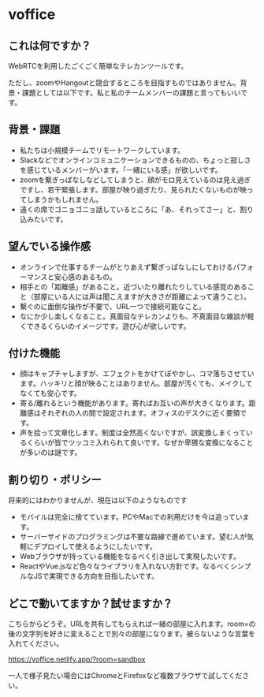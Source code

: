 # voffice

## これは何ですか？
WebRTCを利用したごくごく簡単なテレカンツールです。

ただし、zoomやHangoutと競合するところを目指すものではありません。背景・課題としては以下です。私と私のチームメンバーの課題と言ってもいいです。

## 背景・課題

- 私たちは小規模チームでリモートワークしています。
- Slackなどでオンラインコミュニケーションできるものの、ちょっと寂しさを感じているメンバーがいます。「一緒にいる感」が欲しいです。
- zoomを繋ぎっぱなしなどしてしまうと、顔がモロ見えているのは見え過ぎですし、若干緊張します。部屋が映り過ぎたり、見られたくないものが映ってしまうかもしれません。
- 遠くの席でゴニョゴニョ話しているところに「あ、それってさー」と、割り込みたいです。

## 望んでいる操作感

- オンラインで仕事するチームがとりあえず繋ぎっぱなしにしておけるパフォーマンスと安心感のあるもの。
- 相手との「距離感」があること。近づいたり離れたりしている感覚のあること（部屋にいる人には声は聞こえますが大きさが距離によって違うこと）。
- 繋ぐのに面倒な操作が不要で、URL一つで接続可能なこと。
- なにか少し楽しくなること。真面目なテレカンよりも、不真面目な雑談が軽くできるくらいのイメージです。遊び心が欲しいです。

## 付けた機能

- 顔はキャプチャしますが、エフェクトをかけてぼやかし、コマ落ちさせています。ハッキリと顔が映ることはありません。部屋が汚くても、メイクしてなくても安心です。
- 寄る/離れるという機能があります。寄ればお互いの声が大きくなります。距離感はそれぞれの人の間で設定されます。オフィスのデスクに近く要領です。
- 声を拾って文章化します。制度は全然高くないですが、誤変換しまくっているくらいが皆でツッコミ入れられて良いです。なぜか卑猥な変換になることが多いのは謎です。

## 割り切り・ポリシー
将来的にはわかりませんが、現在は以下のようなものです

- モバイルは完全に捨てています。PCやMacでの利用だけを今は追っています。
- サーバーサイドのプログラミングは不要な路線で進めています。望む人が気軽にデプロイして使えるようにしたいです。
- Webブラウザが持っている機能をなるべく引き出して実現したいです。
- ReactやVue.jsなど色々なライブラリを入れない方針です。なるべくシンプルなJSで実現できる方向を目指したいです。

## どこで動いてますか？試せますか？
こちらからどうぞ。URLを共有してもらえれば一緒の部屋に入れます。room=の後の文字列を好きに変えることで別々の部屋になります。被らないような言葉を入れてください。

https://voffice.netlify.app/?room=sandbox

一人で様子見たい場合にはChromeとFirefoxなど複数ブラウザで試してください。
